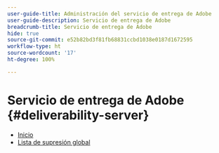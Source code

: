 ```yaml
---
user-guide-title: Administración del servicio de entrega de Adobe
user-guide-description: Servicio de entrega de Adobe
breadcrumb-title: Servicio de entrega de Adobe
hide: true
source-git-commit: e52b82bd3f81fb68831ccbd1038e0187d1672595
workflow-type: ht
source-wordcount: '17'
ht-degree: 100%

---
```


# Servicio de entrega de Adobe {#deliverability-server}

* [Inicio](home.md)
* [Lista de supresión global](global-suppression-list.md)

